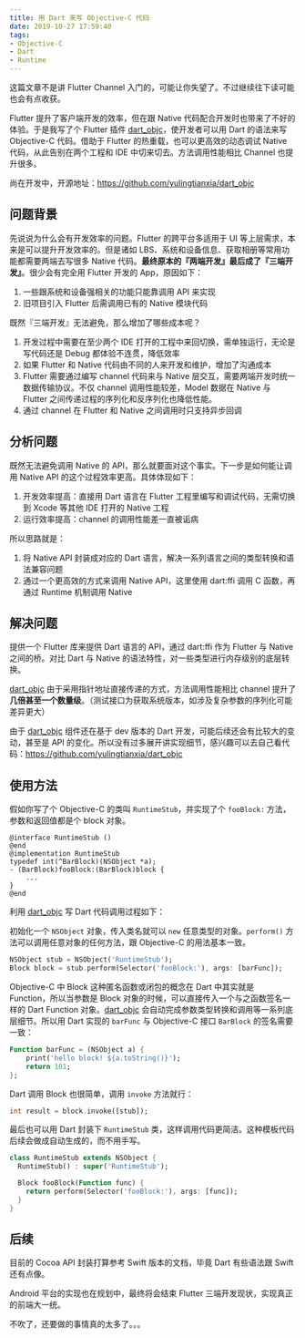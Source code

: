 ```yaml
---
title: 用 Dart 来写 Objective-C 代码
date: 2019-10-27 17:59:40
tags:
- Objective-C
- Dart
- Runtime
---
```


这篇文章不是讲 Flutter Channel 入门的，可能让你失望了。不过继续往下读可能也会有点收获。

Flutter 提升了客户端开发的效率，但在跟 Native 代码配合开发时也带来了不好的体验。于是我写了个 Flutter 插件 [dart_objc](https://pub.dev/packages/dart_objc)，使开发者可以用 Dart 的语法来写 Objective-C 代码。借助于 Flutter 的热重载，也可以更高效的动态调试 Native 代码，从此告别在两个工程和 IDE 中切来切去。方法调用性能相比 Channel 也提升很多。

尚在开发中，开源地址：https://github.com/yulingtianxia/dart_objc

<!--more-->

## 问题背景

先说说为什么会有开发效率的问题。Flutter 的跨平台多适用于 UI 等上层需求，本来是可以提升开发效率的。但是诸如 LBS、系统和设备信息、获取相册等常用功能都需要两端去写很多 Native 代码。**最终原本的『两端开发』最后成了『三端开发』**。很少会有完全用 Flutter 开发的 App，原因如下：

1. 一些跟系统和设备强相关的功能只能靠调用 API 来实现
2. 旧项目引入 Flutter 后需调用已有的 Native 模块代码

既然『三端开发』无法避免，那么增加了哪些成本呢？

1. 开发过程中需要在至少两个 IDE 打开的工程中来回切换，需单独运行，无论是写代码还是 Debug 都体验不连贯，降低效率
2. 如果 Flutter 和 Native 代码由不同的人来开发和维护，增加了沟通成本
3. Flutter 需要通过编写 channel 代码来与 Native 层交互，需要两端开发时统一数据传输协议。不仅 channel 调用性能较差，Model 数据在 Native 与 Flutter 之间传递过程的序列化和反序列化也降低性能。
4. 通过 channel 在 Flutter 和 Native 之间调用时只支持异步回调

## 分析问题

既然无法避免调用 Native 的 API，那么就要面对这个事实。下一步是如何能让调用 Native API 的这个过程效率更高。具体体现如下：

1. 开发效率提高：直接用 Dart 语言在 Flutter 工程里编写和调试代码，无需切换到 Xcode 等其他 IDE 打开的 Native 工程
2. 运行效率提高：channel 的调用性能差一直被诟病

所以思路就是：

1. 将 Native API 封装成对应的 Dart 语言，解决一系列语言之间的类型转换和语法兼容问题
2. 通过一个更高效的方式来调用 Native API，这里使用 dart:ffi 调用 C 函数，再通过 Runtime 机制调用 Native

## 解决问题

提供一个 Flutter 库来提供 Dart 语言的 API，通过 dart:ffi 作为 Flutter 与 Native 之间的桥。对比 Dart 与 Native 的语法特性，对一些类型进行内存级别的底层转换。

[dart_objc](https://pub.dev/packages/dart_objc) 由于采用指针地址直接传递的方式，方法调用性能相比 channel 提升了**几倍甚至一个数量级**。（测试接口为获取系统版本，如涉及复杂参数的序列化可能差异更大）

由于 [dart_objc](https://pub.dev/packages/dart_objc) 组件还在基于 dev 版本的 Dart 开发，可能后续还会有比较大的变动，甚至是 API 的变化。所以没有过多展开讲实现细节，感兴趣可以去自己看代码：https://github.com/yulingtianxia/dart_objc

## 使用方法

假如你写了个 Objective-C 的类叫 `RuntimeStub`，并实现了个 `fooBlock:` 方法，参数和返回值都是个 block 对象。

```objc
@interface RuntimeStub ()
@end
@implementation RuntimeStub
typedef int(^BarBlock)(NSObject *a);
- (BarBlock)fooBlock:(BarBlock)block {
    ...
}
@end
```

利用 [dart_objc](https://pub.dev/packages/dart_objc) 写 Dart 代码调用过程如下：

初始化一个 `NSObject` 对象，传入类名就可以 `new` 任意类型的对象。`perform()` 方法可以调用任意对象的任何方法，跟 Objective-C 的用法基本一致。

```dart
NSObject stub = NSObject('RuntimeStub');
Block block = stub.perform(Selector('fooBlock:'), args: [barFunc]);
```

Objective-C 中 Block 这种匿名函数或闭包的概念在 Dart 中其实就是 Function，所以当参数是 Block 对象的时候，可以直接传入一个与之函数签名一样的 Dart Function 对象。[dart_objc](https://pub.dev/packages/dart_objc) 会自动完成参数类型转换和调用等一系列底层细节。所以用 Dart 实现的 `barFunc` 与 Objective-C 接口 `BarBlock` 的签名需要一致：

```dart
Function barFunc = (NSObject a) {
    print('hello block! ${a.toString()}');
    return 101;
};
```

Dart 调用 Block 也很简单，调用 `invoke` 方法就行：

```dart
int result = block.invoke([stub]);
```

最后也可以用 Dart 封装下 `RuntimeStub` 类，这样调用代码更简洁。这种模板代码后续会做成自动生成的，而不用手写。

```dart
class RuntimeStub extends NSObject {
  RuntimeStub() : super('RuntimeStub');

  Block fooBlock(Function func) {
    return perform(Selector('fooBlock:'), args: [func]);
  }
}
```

## 后续

目前的 Cocoa API 封装打算参考 Swift 版本的文档，毕竟 Dart 有些语法跟 Swift 还有点像。

Android 平台的实现也在规划中，最终将会结束 Flutter 三端开发现状，实现真正的前端大一统。

不吹了，还要做的事情真的太多了。。。